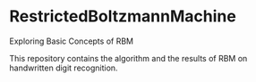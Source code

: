 # RestrictedBoltzmannMachine

Exploring Basic Concepts of RBM

This repository contains the algorithm and the results of RBM on handwritten digit recognition.
